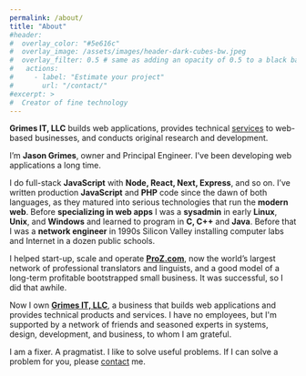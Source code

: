 ```yaml
---
permalink: /about/
title: "About"
#header:
#  overlay_color: "#5e616c"
#  overlay_image: /assets/images/header-dark-cubes-bw.jpeg
#  overlay_filter: 0.5 # same as adding an opacity of 0.5 to a black background
#   actions:
#     - label: "Estimate your project"
#       url: "/contact/"
#excerpt: >
#  Creator of fine technology
---
```


**Grimes IT, LLC** builds web applications, provides technical [services](/services/) to web-based businesses, and conducts original research and development.

I’m **Jason Grimes**, owner and Principal Engineer. 
I've been developing web applications a long time.

I do full-stack **JavaScript** with **Node, React, Next, Express**, and so on.
I’ve written production **JavaScript** and **PHP** code since the dawn of both languages,
as they matured into serious technologies that run the **modern web**.
Before **specializing in web apps**
I was a **sysadmin** in early **Linux**, **Unix**, and **Windows**
and learned to program in **C, C++** and **Java**.
Before that I was a **network engineer** in 1990s Silicon Valley installing computer labs and Internet in a dozen public schools.

I helped start-up, scale and operate [**ProZ.com**](https://www.proz.com/),
now the world’s largest network of professional translators and linguists,
and a good model of a long-term profitable bootstrapped small business.
It was successful, so I did that awhile.

Now I own [**Grimes IT, LLC**](https://grimesit.com),
a business that builds web applications and provides technical products and services.
I have no employees,
but I'm supported by a network of friends and seasoned experts in systems, design, development, and business,
to whom I am grateful.

I am a fixer. A pragmatist. I like to solve useful problems.
If I can solve a problem for you, please [contact](/contact/) me.